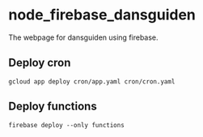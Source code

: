 # node_firebase_dansguiden
The webpage for dansguiden using firebase.

## Deploy cron
```
gcloud app deploy cron/app.yaml cron/cron.yaml
```

## Deploy functions
```
firebase deploy --only functions
```
